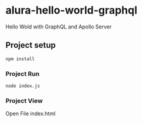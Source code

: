 # alura-hello-world-graphql
Hello Wold with GraphQL and Apollo Server

## Project setup
```
npm install
```
### Project Run
```
node index.js
```

### Project View
Open File index.html


